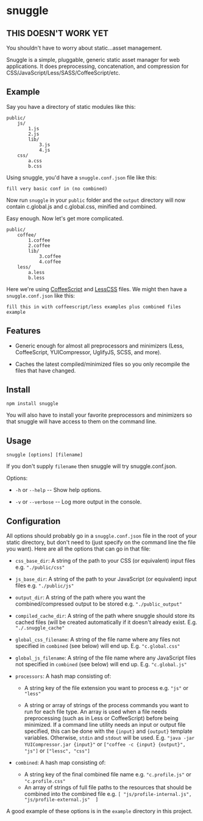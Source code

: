 snuggle
============
THIS DOESN'T WORK YET
---------------------

You shouldn't have to worry about static...asset management.

Snuggle is a simple, pluggable, generic static asset manager for web applications. It does preprocessing, concatenation, and compression for CSS/JavaScript/Less/SASS/CoffeeScript/etc.

Example
-------

Say you have a directory of static modules like this:

    public/
        js/
            1.js
            2.js
            lib/
                3.js
                4.js
        css/
            a.css
            b.css

Using snuggle, you'd have a `snuggle.conf.json` file like this:

    fill very basic conf in (no combined)

Now run `snuggle` in your `public` folder and the `output` directory will now contain c.global.js and c.global.css, minified and combined.

Easy enough. Now let's get more complicated.

    public/
        coffee/
            1.coffee
            2.coffee
            lib/
                3.coffee
                4.coffee
        less/
            a.less
            b.less

Here we're using [CoffeeScript](http://coffeescript.org/) and [LessCSS](http://lesscss.org/) files. We might then have a `snuggle.conf.json` like this:

    fill this in with coffeescript/less examples plus combined files example

Features
--------
* Generic enough for almost all preprocessors and minimizers (Less, CoffeeScript, YUICompressor, UglifyJS, SCSS, and more).

* Caches the latest compiled/minimized files so you only recompile the files that have changed.

Install
-------
    npm install snuggle

You will also have to install your favorite preprocessors and minimizers so that snuggle will have access to them on the command line.

Usage
-----
    snuggle [options] [filename]

If you don't supply `filename` then snuggle will try snuggle.conf.json.

Options:

* `-h` or `--help` -- Show help options.

* `-v` or `--verbose` -- Log more output in the console.

Configuration
-------------
All options should probably go in a `snuggle.conf.json` file in the root of your static directory, but don't need to (just specify on the command line the file you want). Here are all the options that can go in that file:

* `css_base_dir`: A string of the path to your CSS (or equivalent) input files e.g. `"./public/css"`

* `js_base_dir`: A string of the path to your JavaScript (or equivalent) input files e.g. `"./public/js"`

* `output_dir`: A string of the path where you want the combined/compressed output to be stored e.g. `"./public_output"`

* `compiled_cache_dir`: A string of the path where snuggle should store its cached files (will be created automatically if it doesn't already exist. E.g. `"./.snuggle_cache"`

* `global_css_filename`: A string of the file name where any files not specified in `combined` (see below) will end up. E.g. `"c.global.css"`

* `global_js_filename`: A string of the file name where any JavaScript files not specified in `combined` (see below) will end up. E.g. `"c.global.js"`

* `processors`: A hash map consisting of:

    * A string key of the file extension you want to process e.g. `"js"` or `"less"`

    * A string or array of strings of the process commands you want to run for each file type. An array is used when a file needs preprocessing (such as in Less or CoffeeScript) before being minimized. If a command line utility needs an input or output file specified, this can be done with the `{input}` and `{output}` template variables. Otherwise, `stdin` and `stdout` will be used. E.g. `"java -jar YUICompressor.jar {input}"` or `["coffee -c {input} {output}", "js"]` or `["lessc", "css"]`

* `combined`: A hash map consisting of:
    * A string key of the final combined file name e.g. `"c.profile.js"` or `"c.profile.css"`
    * An array of strings of full file paths to the resources that should be combined into the combined file e.g. `[ "js/profile-internal.js", "js/profile-external.js"  ]`

A good example of these options is in the `example` directory in this project.
